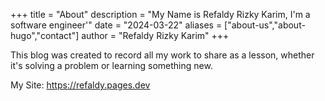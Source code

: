 +++
title = "About"
description = "My Name is Refaldy Rizky Karim, I'm a software engineer'"
date = "2024-03-22"
aliases = ["about-us","about-hugo","contact"]
author = "Refaldy Rizky Karim"
+++

This blog was created to record all my work to share as a lesson, whether it's solving a problem or learning something new.

My Site: https://refaldy.pages.dev



